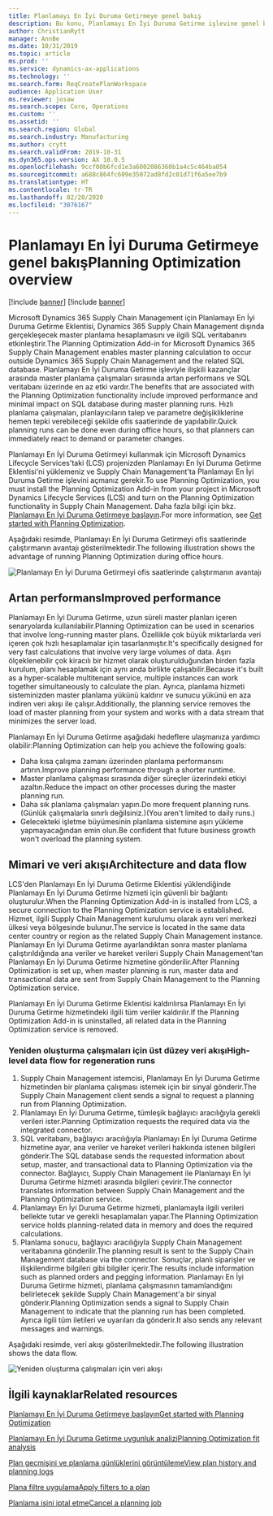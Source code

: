 ```yaml
---
title: Planlamayı En İyi Duruma Getirmeye genel bakış
description: Bu konu, Planlamayı En İyi Duruma Getirme işlevine genel bir bakış sağlar.
author: ChristianRytt
manager: AnnBe
ms.date: 10/31/2019
ms.topic: article
ms.prod: ''
ms.service: dynamics-ax-applications
ms.technology: ''
ms.search.form: ReqCreatePlanWorkspace
audience: Application User
ms.reviewer: josaw
ms.search.scope: Core, Operations
ms.custom: ''
ms.assetid: ''
ms.search.region: Global
ms.search.industry: Manufacturing
ms.author: crytt
ms.search.validFrom: 2019-10-31
ms.dyn365.ops.version: AX 10.0.5
ms.openlocfilehash: 9ccf00b6fcd1e3a6002086360b1a4c5c464ba054
ms.sourcegitcommit: a688c864fc609e35072ad8fd2c01d71f6a5ee7b9
ms.translationtype: HT
ms.contentlocale: tr-TR
ms.lasthandoff: 02/20/2020
ms.locfileid: "3076167"
---
```

# <a name="planning-optimization-overview"></a><span data-ttu-id="ab02e-103">Planlamayı En İyi Duruma Getirmeye genel bakış</span><span class="sxs-lookup"><span data-stu-id="ab02e-103">Planning Optimization overview</span></span>

[!include [banner](../../includes/banner.md)]
[!include [banner](../../includes/preview-banner.md)]

<span data-ttu-id="ab02e-104">Microsoft Dynamics 365 Supply Chain Management için Planlamayı En İyi Duruma Getirme Eklentisi, Dynamics 365 Supply Chain Management dışında gerçekleşecek master planlama hesaplamasını ve ilgili SQL veritabanını etkinleştirir.</span><span class="sxs-lookup"><span data-stu-id="ab02e-104">The Planning Optimization Add-in for Microsoft Dynamics 365 Supply Chain Management enables master planning calculation to occur outside Dynamics 365 Supply Chain Management and the related SQL database.</span></span> <span data-ttu-id="ab02e-105">Planlamayı En İyi Duruma Getirme işleviyle ilişkili kazançlar arasında master planlama çalışmaları sırasında artan performans ve SQL veritabanı üzerinde en az etki vardır.</span><span class="sxs-lookup"><span data-stu-id="ab02e-105">The benefits that are associated with the Planning Optimization functionality include improved performance and minimal impact on SQL database during master planning runs.</span></span> <span data-ttu-id="ab02e-106">Hızlı planlama çalışmaları, planlayıcıların talep ve parametre değişikliklerine hemen tepki verebileceği şekilde ofis saatlerinde de yapılabilir.</span><span class="sxs-lookup"><span data-stu-id="ab02e-106">Quick planning runs can be done even during office hours, so that planners can immediately react to demand or parameter changes.</span></span>

<span data-ttu-id="ab02e-107">Planlamayı En İyi Duruma Getirmeyi kullanmak için Microsoft Dynamics Lifecycle Services'taki (LCS) projenizden Planlamayı En İyi Duruma Getirme Eklentisi'ni yüklemeniz ve Supply Chain Management'ta Planlamayı En İyi Duruma Getirme işlevini açmanız gerekir.</span><span class="sxs-lookup"><span data-stu-id="ab02e-107">To use Planning Optimization, you must install the Planning Optimization Add-in from your project in Microsoft Dynamics Lifecycle Services (LCS) and turn on the Planning Optimization functionality in Supply Chain Management.</span></span> <span data-ttu-id="ab02e-108">Daha fazla bilgi için bkz. [Planlamayı En İyi Duruma Getirmeye başlayın](get-started.md).</span><span class="sxs-lookup"><span data-stu-id="ab02e-108">For more information, see [Get started with Planning Optimization](get-started.md).</span></span>

<span data-ttu-id="ab02e-109">Aşağıdaki resimde, Planlamayı En İyi Duruma Getirmeyi ofis saatlerinde çalıştırmanın avantajı gösterilmektedir.</span><span class="sxs-lookup"><span data-stu-id="ab02e-109">The following illustration shows the advantage of running Planning Optimization during office hours.</span></span>

![Planlamayı En İyi Duruma Getirmeyi ofis saatlerinde çalıştırmanın avantajı](media/PlanningOptimization1.png)

## <a name="improved-performance"></a><span data-ttu-id="ab02e-111">Artan performans</span><span class="sxs-lookup"><span data-stu-id="ab02e-111">Improved performance</span></span>

<span data-ttu-id="ab02e-112">Planlamayı En İyi Duruma Getirme, uzun süreli master planları içeren senaryolarda kullanılabilir.</span><span class="sxs-lookup"><span data-stu-id="ab02e-112">Planning Optimization can be used in scenarios that involve long-running master plans.</span></span> <span data-ttu-id="ab02e-113">Özellikle çok büyük miktarlarda veri içeren çok hızlı hesaplamalar için tasarlanmıştır.</span><span class="sxs-lookup"><span data-stu-id="ab02e-113">It's specifically designed for very fast calculations that involve very large volumes of data.</span></span> <span data-ttu-id="ab02e-114">Aşırı ölçeklenebilir çok kiracılı bir hizmet olarak oluşturulduğundan birden fazla kurulum, planı hesaplamak için aynı anda birlikte çalışabilir.</span><span class="sxs-lookup"><span data-stu-id="ab02e-114">Because it's built as a hyper-scalable multitenant service, multiple instances can work together simultaneously to calculate the plan.</span></span> <span data-ttu-id="ab02e-115">Ayrıca, planlama hizmeti sisteminizden master planlama yükünü kaldırır ve sunucu yükünü en aza indiren veri akışı ile çalışır.</span><span class="sxs-lookup"><span data-stu-id="ab02e-115">Additionally, the planning service removes the load of master planning from your system and works with a data stream that minimizes the server load.</span></span>

<span data-ttu-id="ab02e-116">Planlamayı En İyi Duruma Getirme aşağıdaki hedeflere ulaşmanıza yardımcı olabilir:</span><span class="sxs-lookup"><span data-stu-id="ab02e-116">Planning Optimization can help you achieve the following goals:</span></span>

- <span data-ttu-id="ab02e-117">Daha kısa çalışma zamanı üzerinden planlama performansını artırın.</span><span class="sxs-lookup"><span data-stu-id="ab02e-117">Improve planning performance through a shorter runtime.</span></span>
- <span data-ttu-id="ab02e-118">Master planlama çalışması sırasında diğer süreçler üzerindeki etkiyi azaltın.</span><span class="sxs-lookup"><span data-stu-id="ab02e-118">Reduce the impact on other processes during the master planning run.</span></span>
- <span data-ttu-id="ab02e-119">Daha sık planlama çalışmaları yapın.</span><span class="sxs-lookup"><span data-stu-id="ab02e-119">Do more frequent planning runs.</span></span> <span data-ttu-id="ab02e-120">(Günlük çalışmalarla sınırlı değilsiniz.)</span><span class="sxs-lookup"><span data-stu-id="ab02e-120">(You aren't limited to daily runs.)</span></span>
- <span data-ttu-id="ab02e-121">Gelecekteki işletme büyümesinin planlama sistemine aşırı yükleme yapmayacağından emin olun.</span><span class="sxs-lookup"><span data-stu-id="ab02e-121">Be confident that future business growth won't overload the planning system.</span></span>

## <a name="architecture-and-data-flow"></a><span data-ttu-id="ab02e-122">Mimari ve veri akışı</span><span class="sxs-lookup"><span data-stu-id="ab02e-122">Architecture and data flow</span></span>

<span data-ttu-id="ab02e-123">LCS'den Planlamayı En İyi Duruma Getirme Eklentisi yüklendiğinde Planlamayı En İyi Duruma Getirme hizmeti için güvenli bir bağlantı oluşturulur.</span><span class="sxs-lookup"><span data-stu-id="ab02e-123">When the Planning Optimization Add-in is installed from LCS, a secure connection to the Planning Optimization service is established.</span></span> <span data-ttu-id="ab02e-124">Hizmet, ilgili Supply Chain Management kurulumu olarak aynı veri merkezi ülkesi veya bölgesinde bulunur.</span><span class="sxs-lookup"><span data-stu-id="ab02e-124">The service is located in the same data center country or region as the related Supply Chain Management instance.</span></span> <span data-ttu-id="ab02e-125">Planlamayı En İyi Duruma Getirme ayarlandıktan sonra master planlama çalıştırıldığında ana veriler ve hareket verileri Supply Chain Management'tan Planlamayı En İyi Duruma Getirme hizmetine gönderilir.</span><span class="sxs-lookup"><span data-stu-id="ab02e-125">After Planning Optimization is set up, when master planning is run, master data and transactional data are sent from Supply Chain Management to the Planning Optimization service.</span></span>

<span data-ttu-id="ab02e-126">Planlamayı En İyi Duruma Getirme Eklentisi kaldırılırsa Planlamayı En İyi Duruma Getirme hizmetindeki ilgili tüm veriler kaldırılır.</span><span class="sxs-lookup"><span data-stu-id="ab02e-126">If the Planning Optimization Add-in is uninstalled, all related data in the Planning Optimization service is removed.</span></span>

### <a name="high-level-data-flow-for-regeneration-runs"></a><span data-ttu-id="ab02e-127">Yeniden oluşturma çalışmaları için üst düzey veri akışı</span><span class="sxs-lookup"><span data-stu-id="ab02e-127">High-level data flow for regeneration runs</span></span>

1. <span data-ttu-id="ab02e-128">Supply Chain Management istemcisi, Planlamayı En İyi Duruma Getirme hizmetinden bir planlama çalışması istemek için bir sinyal gönderir.</span><span class="sxs-lookup"><span data-stu-id="ab02e-128">The Supply Chain Management client sends a signal to request a planning run from Planning Optimization.</span></span>
2. <span data-ttu-id="ab02e-129">Planlamayı En İyi Duruma Getirme, tümleşik bağlayıcı aracılığıyla gerekli verileri ister.</span><span class="sxs-lookup"><span data-stu-id="ab02e-129">Planning Optimization requests the required data via the integrated connector.</span></span>
3. <span data-ttu-id="ab02e-130">SQL veritabanı, bağlayıcı aracılığıyla Planlamayı En İyi Duruma Getirme hizmetine ayar, ana veriler ve hareket verileri hakkında istenen bilgileri gönderir.</span><span class="sxs-lookup"><span data-stu-id="ab02e-130">The SQL database sends the requested information about setup, master, and transactional data to Planning Optimization via the connector.</span></span> <span data-ttu-id="ab02e-131">Bağlayıcı, Supply Chain Management ile Planlamayı En İyi Duruma Getirme hizmeti arasında bilgileri çevirir.</span><span class="sxs-lookup"><span data-stu-id="ab02e-131">The connector translates information between Supply Chain Management and the Planning Optimization service.</span></span>
4. <span data-ttu-id="ab02e-132">Planlamayı En İyi Duruma Getirme hizmeti, planlamayla ilgili verileri bellekte tutar ve gerekli hesaplamaları yapar.</span><span class="sxs-lookup"><span data-stu-id="ab02e-132">The Planning Optimization service holds planning-related data in memory and does the required calculations.</span></span>
5. <span data-ttu-id="ab02e-133">Planlama sonucu, bağlayıcı aracılığıyla Supply Chain Management veritabanına gönderilir.</span><span class="sxs-lookup"><span data-stu-id="ab02e-133">The planning result is sent to the Supply Chain Management database via the connector.</span></span> <span data-ttu-id="ab02e-134">Sonuçlar, planlı siparişler ve ilişkilendirme bilgileri gibi bilgiler içerir.</span><span class="sxs-lookup"><span data-stu-id="ab02e-134">The results include information such as planned orders and pegging information.</span></span> <span data-ttu-id="ab02e-135">Planlamayı En İyi Duruma Getirme hizmeti, planlama çalışmasının tamamlandığını belirletecek şekilde Supply Chain Management'a bir sinyal gönderir.</span><span class="sxs-lookup"><span data-stu-id="ab02e-135">Planning Optimization sends a signal to Supply Chain Management to indicate that the planning run has been completed.</span></span> <span data-ttu-id="ab02e-136">Ayrıca ilgili tüm iletileri ve uyarıları da gönderir.</span><span class="sxs-lookup"><span data-stu-id="ab02e-136">It also sends any relevant messages and warnings.</span></span>

<span data-ttu-id="ab02e-137">Aşağıdaki resimde, veri akışı gösterilmektedir.</span><span class="sxs-lookup"><span data-stu-id="ab02e-137">The following illustration shows the data flow.</span></span>

![Yeniden oluşturma çalışmaları için veri akışı](media/PlanningOptimization2.png)

## <a name="related-resources"></a><span data-ttu-id="ab02e-139">İlgili kaynaklar</span><span class="sxs-lookup"><span data-stu-id="ab02e-139">Related resources</span></span>

[<span data-ttu-id="ab02e-140">Planlamayı En İyi Duruma Getirmeye başlayın</span><span class="sxs-lookup"><span data-stu-id="ab02e-140">Get started with Planning Optimization</span></span>](get-started.md)

[<span data-ttu-id="ab02e-141">Planlamayı En İyi Duruma Getirme uygunluk analizi</span><span class="sxs-lookup"><span data-stu-id="ab02e-141">Planning Optimization fit analysis</span></span>](planning-optimization-fit-analysis.md)

[<span data-ttu-id="ab02e-142">Plan geçmişini ve planlama günlüklerini görüntüleme</span><span class="sxs-lookup"><span data-stu-id="ab02e-142">View plan history and planning logs</span></span>](plan-history-logs.md)

[<span data-ttu-id="ab02e-143">Plana filtre uygulama</span><span class="sxs-lookup"><span data-stu-id="ab02e-143">Apply filters to a plan</span></span>](plan-filters.md)

[<span data-ttu-id="ab02e-144">Planlama işini iptal etme</span><span class="sxs-lookup"><span data-stu-id="ab02e-144">Cancel a planning job</span></span>](cancel-planning-job.md)
